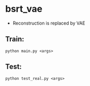# bsrt_vae
* Reconstruction is replaced by VAE

## Train: 
```python main.py <args>```
## Test: 
```python test_real.py <args>```
